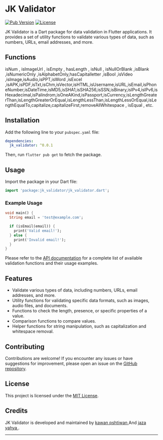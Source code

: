 
# JK Validator

[![Pub Version](https://img.shields.io/pub/v/jk_validator.svg)](https://pub.dev/packages/jk_validator)
[![License](https://img.shields.io/badge/license-MIT-blue.svg)](https://github.com/kawan97/jk_validator/blob/main/LICENSE)

JK Validator is a Dart package for data validation in Flutter applications. It provides a set of utility functions to validate various types of data, such as numbers, URLs, email addresses, and more.

## Functions
isNum , isImageUrl , isEmpty , hasLength , isNull , isNullOrBlank ,isBlank ,isNumericOnly ,isAlphabetOnly,hasCapitalletter ,isBool ,isVideo ,isImage,isAudio,isPPT,isWord ,isExcel ,isAPK,isPDF,isTxt,isChm,isVector,isHTML,isUsername,isURL,isEmail,isPhoneNumber,isDateTime,isMD5,isSHA1,isSHA256,isSSN,isBinary,isIPv4,isIPv6,isHexadecimal,isPalindrom,isOneAKind,isPassport,isCurrency,isLengthGreaterThan,isLengthGreaterOrEqual,isLengthLessThan,isLengthLessOrEqual,isLengthEqualTo,capitalize,capitalizeFirst,removeAllWhitespace , isEqual , etc.

## Installation

Add the following line to your `pubspec.yaml` file:

```yaml
dependencies:
  jk_validator: ^0.0.1
```

Then, run `flutter pub get` to fetch the package.

## Usage

Import the package in your Dart file:

```dart
import 'package:jk_validator/jk_validator.dart';
```

### Example Usage

```dart
void main() {
  String email = 'test@example.com';

  if (isEmail(email)) {
    print('Valid email!');
  } else {
    print('Invalid email!');
  }
}
```

Please refer to the [API documentation](https://pub.dev/documentation/jk_validator/latest/jk_validator/jk_validator-library.html) for a complete list of available validation functions and their usage examples.

## Features

- Validate various types of data, including numbers, URLs, email addresses, and more.
- Utility functions for validating specific data formats, such as images, audio files, and documents.
- Functions to check the length, presence, or specific properties of a value.
- Comparison functions to compare values.
- Helper functions for string manipulation, such as capitalization and whitespace removal.

## Contributing

Contributions are welcome! If you encounter any issues or have suggestions for improvement, please open an issue on the [GitHub repository](https://github.com/kawan97/jk_validator).

## License

This project is licensed under the [MIT License](https://github.com/kawan97/jk_validator/blob/main/LICENSE).

## Credits

JK Validator is developed and maintained by [kawan pshtiwan ](https://github.com/kawan97) And [jaza yahya ](https://github.com/jaza-yahya).

---
